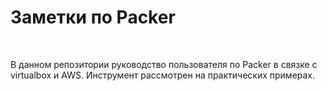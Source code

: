 <h1>Заметки по Packer</h1>
<br>
<p>
В данном репозитории руководство пользователя по Packer в связке с virtualbox и AWS.
Инструмент рассмотрен на практических примерах.
</p>

